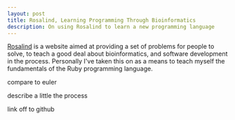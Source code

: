 ```yaml
---
layout: post
title: Rosalind, Learning Programming Through Bioinformatics
description: On using Rosalind to learn a new programming language
---
```


[Rosalind](http://rosalind.info) is a website aimed at providing a set of problems for people to solve, to teach a good deal about bioinformatics, and software development in the process. Personally I've taken this on as a means to teach myself the fundamentals of the Ruby programming language.

compare to euler

describe a little the process

link off to github
